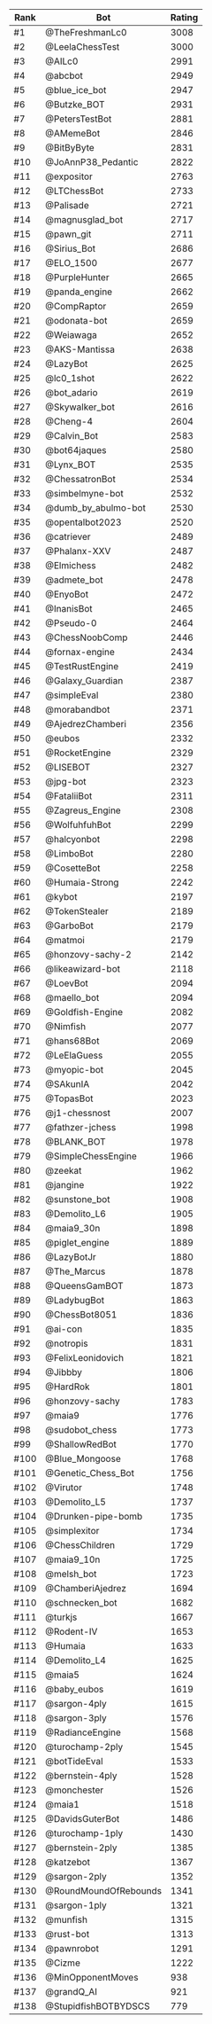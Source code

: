 Rank|Bot|Rating
---|---|---
#1|@TheFreshmanLc0|3008
#2|@LeelaChessTest|3000
#3|@AILc0|2991
#4|@abcbot|2949
#5|@blue_ice_bot|2947
#6|@Butzke_BOT|2931
#7|@PetersTestBot|2881
#8|@AMemeBot|2846
#9|@BitByByte|2831
#10|@JoAnnP38_Pedantic|2822
#11|@expositor|2763
#12|@LTChessBot|2733
#13|@Palisade|2721
#14|@magnusglad_bot|2717
#15|@pawn_git|2711
#16|@Sirius_Bot|2686
#17|@ELO_1500|2677
#18|@PurpleHunter|2665
#19|@panda_engine|2662
#20|@CompRaptor|2659
#21|@odonata-bot|2659
#22|@Weiawaga|2652
#23|@AKS-Mantissa|2638
#24|@LazyBot|2625
#25|@lc0_1shot|2622
#26|@bot_adario|2619
#27|@Skywalker_bot|2616
#28|@Cheng-4|2604
#29|@Calvin_Bot|2583
#30|@bot64jaques|2580
#31|@Lynx_BOT|2535
#32|@ChessatronBot|2534
#33|@simbelmyne-bot|2532
#34|@dumb_by_abulmo-bot|2530
#35|@opentalbot2023|2520
#36|@catriever|2489
#37|@Phalanx-XXV|2487
#38|@Elmichess|2482
#39|@admete_bot|2478
#40|@EnyoBot|2472
#41|@InanisBot|2465
#42|@Pseudo-0|2464
#43|@ChessNoobComp|2446
#44|@fornax-engine|2434
#45|@TestRustEngine|2419
#46|@Galaxy_Guardian|2387
#47|@simpleEval|2380
#48|@morabandbot|2371
#49|@AjedrezChamberi|2356
#50|@eubos|2332
#51|@RocketEngine|2329
#52|@LISEBOT|2327
#53|@jpg-bot|2323
#54|@FataliiBot|2311
#55|@Zagreus_Engine|2308
#56|@WolfuhfuhBot|2299
#57|@halcyonbot|2298
#58|@LimboBot|2280
#59|@CosetteBot|2258
#60|@Humaia-Strong|2242
#61|@kybot|2197
#62|@TokenStealer|2189
#63|@GarboBot|2179
#64|@matmoi|2179
#65|@honzovy-sachy-2|2142
#66|@likeawizard-bot|2118
#67|@LoevBot|2094
#68|@maello_bot|2094
#69|@Goldfish-Engine|2082
#70|@Nimfish|2077
#71|@hans68Bot|2069
#72|@LeElaGuess|2055
#73|@myopic-bot|2045
#74|@SAkunIA|2042
#75|@TopasBot|2023
#76|@j1-chessnost|2007
#77|@fathzer-jchess|1998
#78|@BLANK_BOT|1978
#79|@SimpleChessEngine|1966
#80|@zeekat|1962
#81|@jangine|1922
#82|@sunstone_bot|1908
#83|@Demolito_L6|1905
#84|@maia9_30n|1898
#85|@piglet_engine|1889
#86|@LazyBotJr|1880
#87|@The_Marcus|1878
#88|@QueensGamBOT|1873
#89|@LadybugBot|1863
#90|@ChessBot8051|1836
#91|@ai-con|1835
#92|@notropis|1831
#93|@FelixLeonidovich|1821
#94|@Jibbby|1806
#95|@HardRok|1801
#96|@honzovy-sachy|1783
#97|@maia9|1776
#98|@sudobot_chess|1773
#99|@ShallowRedBot|1770
#100|@Blue_Mongoose|1768
#101|@Genetic_Chess_Bot|1756
#102|@Virutor|1748
#103|@Demolito_L5|1737
#104|@Drunken-pipe-bomb|1735
#105|@simplexitor|1734
#106|@ChessChildren|1729
#107|@maia9_10n|1725
#108|@melsh_bot|1723
#109|@ChamberiAjedrez|1694
#110|@schnecken_bot|1682
#111|@turkjs|1667
#112|@Rodent-IV|1653
#113|@Humaia|1633
#114|@Demolito_L4|1625
#115|@maia5|1624
#116|@baby_eubos|1619
#117|@sargon-4ply|1615
#118|@sargon-3ply|1576
#119|@RadianceEngine|1568
#120|@turochamp-2ply|1545
#121|@botTideEval|1533
#122|@bernstein-4ply|1528
#123|@monchester|1526
#124|@maia1|1518
#125|@DavidsGuterBot|1486
#126|@turochamp-1ply|1430
#127|@bernstein-2ply|1385
#128|@katzebot|1367
#129|@sargon-2ply|1352
#130|@RoundMoundOfRebounds|1341
#131|@sargon-1ply|1321
#132|@munfish|1315
#133|@rust-bot|1313
#134|@pawnrobot|1291
#135|@Cizme|1222
#136|@MinOpponentMoves|938
#137|@grandQ_AI|921
#138|@StupidfishBOTBYDSCS|779
